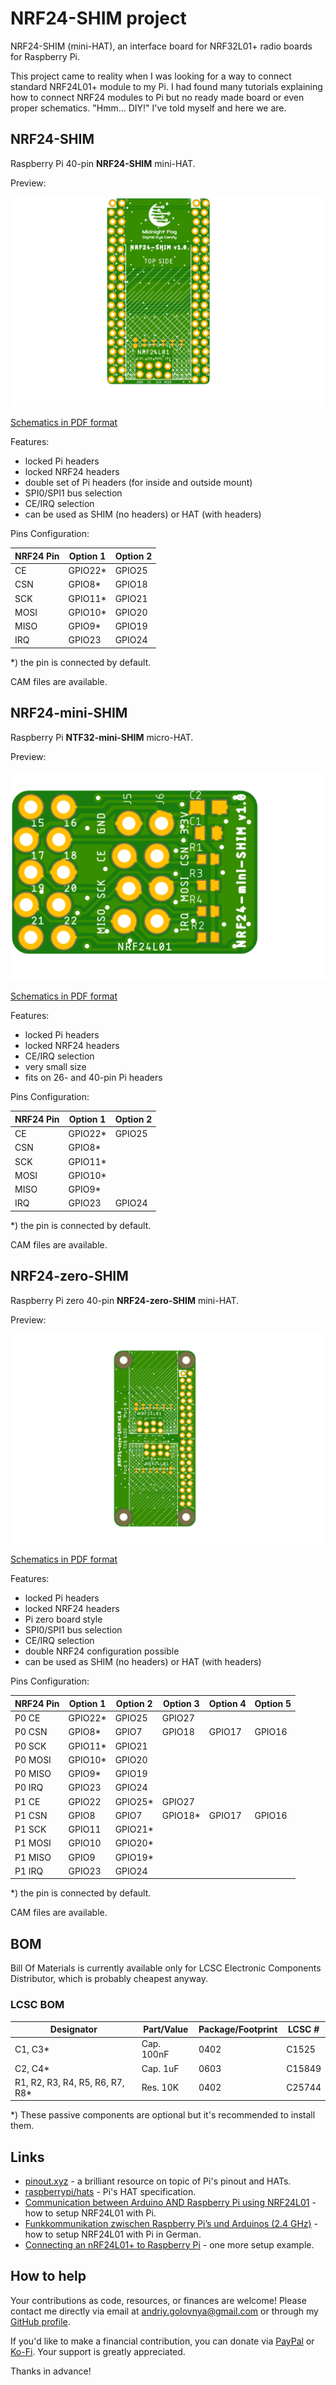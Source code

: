 # NRF24-SHIM project

NRF24-SHIM (mini-HAT), an interface board for NRF32L01+ radio boards for Raspberry Pi.

This project came to reality when I was looking for a way to connect standard NRF24L01+ module to my Pi.
I had found many tutorials explaining how to connect NRF24 modules to Pi but no ready made board or even proper schematics.
"Hmm... DIY!" I've told myself and here we are.

## NRF24-SHIM

Raspberry Pi 40-pin **NRF24-SHIM** mini-HAT.

Preview:

![NRF24-SHIM preview](img/NRF24-SHIM.png)

[Schematics in PDF format](doc/NRF24-SHIM.pdf)

Features:

- locked Pi headers
- locked NRF24 headers
- double set of Pi headers (for inside and outside mount)
- SPI0/SPI1 bus selection
- CE/IRQ selection
- can be used as SHIM (no headers) or HAT (with headers)

Pins Configuration:

|NRF24 Pin |Option 1 |Option 2 |
|----------|---------|---------|
|CE        |GPIO22\* |GPIO25   |
|CSN       |GPIO8\*  |GPIO18   |
|SCK       |GPIO11\* |GPIO21   |
|MOSI      |GPIO10\* |GPIO20   |
|MISO      |GPIO9\*  |GPIO19   |
|IRQ       |GPIO23   |GPIO24   |

\*) the pin is connected by default.

CAM files are available.

## NRF24-mini-SHIM

Raspberry Pi **NTF32-mini-SHIM** micro-HAT.

Preview:

![NRF24-mini-SHIM preview](img/NRF24-mini-SHIM.png)

[Schematics in PDF format](doc/NRF24-mini-SHIM.pdf)

Features:

- locked Pi headers
- locked NRF24 headers
- CE/IRQ selection
- very small size
- fits on 26- and 40-pin Pi headers

Pins Configuration:

|NRF24 Pin |Option 1 |Option 2 |
|----------|---------|---------|
|CE        |GPIO22\* |GPIO25   |
|CSN       |GPIO8\*  |         |
|SCK       |GPIO11\* |         |
|MOSI      |GPIO10\* |         |
|MISO      |GPIO9\*  |         |
|IRQ       |GPIO23   |GPIO24   |

\*) the pin is connected by default.

CAM files are available.

## NRF24-zero-SHIM

Raspberry Pi zero 40-pin **NRF24-zero-SHIM** mini-HAT.

Preview:

![NRF24-zero-SHIM preview](img/NRF24-zero-SHIM.png)

[Schematics in PDF format](doc/NRF24-zero-SHIM.pdf)

Features:

- locked Pi headers
- locked NRF24 headers
- Pi zero board style
- SPI0/SPI1 bus selection
- CE/IRQ selection
- double NRF24 configuration possible
- can be used as SHIM (no headers) or HAT (with headers)

Pins Configuration:

|NRF24 Pin |Option 1 |Option 2 |Option 3 |Option 4 |Option 5 |
|----------|---------|---------|---------|---------|---------|
|P0 CE     |GPIO22\* |GPIO25   |GPIO27   |         |         |
|P0 CSN    |GPIO8\*  |GPIO7    |GPIO18   |GPIO17   |GPIO16   |
|P0 SCK    |GPIO11\* |GPIO21   |         |         |         |
|P0 MOSI   |GPIO10\* |GPIO20   |         |         |         |
|P0 MISO   |GPIO9\*  |GPIO19   |         |         |         |
|P0 IRQ    |GPIO23   |GPIO24   |         |         |         |
|P1 CE     |GPIO22   |GPIO25\* |GPIO27   |         |         |
|P1 CSN    |GPIO8    |GPIO7    |GPIO18\* |GPIO17   |GPIO16   |
|P1 SCK    |GPIO11   |GPIO21\* |         |         |         |
|P1 MOSI   |GPIO10   |GPIO20\* |         |         |         |
|P1 MISO   |GPIO9    |GPIO19\* |         |         |         |
|P1 IRQ    |GPIO23   |GPIO24   |         |         |         |

\*) the pin is connected by default.

CAM files are available.

## BOM

Bill Of Materials is currently available only for LCSC Electronic Components Distributor, which is probably cheapest anyway.

### LCSC BOM

|Designator                      |Part/Value |Package/Footprint |LCSC # |
|--------------------------------|-----------|------------------|-------|
|C1, C3\*                        |Cap. 100nF |0402              |C1525  |
|C2, C4\*                        |Cap. 1uF   |0603              |C15849 |
|R1, R2, R3, R4, R5, R6, R7, R8\*|Res. 10K   |0402              |C25744 |

\*) These passive components are optional but it's recommended to install them.

## Links

- [pinout.xyz](https://pinout.xyz/) - a brilliant resource on topic of Pi's pinout and HATs.
- [raspberrypi/hats](https://github.com/raspberrypi/hats) - Pi's HAT specification.
- [Communication between Arduino AND Raspberry Pi using NRF24L01](https://medium.com/@anujdev11/communication-between-arduino-and-raspberry-pi-using-nrf24l01-818687f7f363) - how to setup NRF24L01 with Pi.
- [Funkkommunikation zwischen Raspberry Pi’s und Arduinos (2.4 GHz)](https://tutorials-raspberrypi.de/funkkommunikation-zwischen-raspberry-pis-und-arduinos-2-4-ghz/) - how to setup NRF24L01 with Pi in German.
- [Connecting an nRF24L01+ to Raspberry Pi](https://www.hackster.io/wirekraken/connecting-an-nrf24l01-to-raspberry-pi-9c0a57) - one more setup example.

## How to help

Your contributions as code, resources, or finances are welcome! Please contact me directly via email at andriy.golovnya@gmail.com or through my [GitHub profile](https://github.com/red-scorp).

If you'd like to make a financial contribution, you can donate via [PayPal](http://paypal.me/redscorp) or [Ko-Fi](http://ko-fi.com/redscorp). Your support is greatly appreciated.

Thanks in advance!
